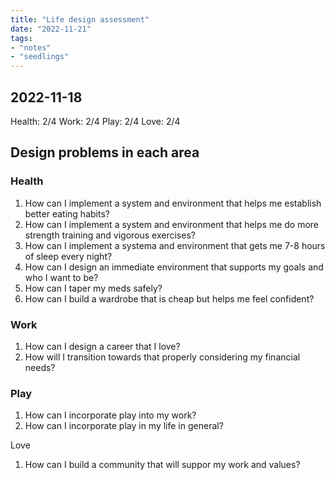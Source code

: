 ```yaml
---
title: "Life design assessment"
date: "2022-11-21"
tags:
- "notes"
- "seedlings"
---
```


## 2022-11-18

Health: 2/4
Work: 2/4
Play: 2/4
Love: 2/4

## Design problems in each area

### Health

1. How can I implement a system and environment that helps me establish better eating habits?
2. How can I implement a system and environment that helps me do more strength training and vigorous exercises?
3. How can I implement a systema and environment that gets me 7-8 hours of sleep every night?
4. How can I design an immediate environment that supports my goals and who I want to be?
5. How can I taper my meds safely?
6. How can I build a wardrobe that is cheap but helps me feel confident?

### Work

1. How can I design a career that I love?
2. How will I transition towards that properly considering my financial needs?

### Play

1. How can I incorporate play into my work?
2. How can I incorporate play in my life in general?

Love

1. How can I build a community that will suppor my work and values?